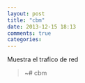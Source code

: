 ```yaml
---
layout: post
title: "cbm"
date: 2013-12-15 18:13
comments: true
categories: 
---
```

Muestra el trafico de red

>~# cbm

